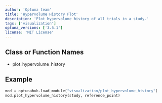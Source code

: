```yaml
---
author: 'Optuna team'
title: 'Hypervolume History Plot'
description: 'Plot hypervolume history of all trials in a study.'
tags: ['visualization']
optuna_versions: ['3.6.1']
license: 'MIT License'
---
```


## Class or Function Names
- plot_hypervolume_history

## Example
```python
mod = optunahub.load_module("visualization/plot_hypervolume_history")
mod.plot_hypervolume_history(study, reference_point)
```
